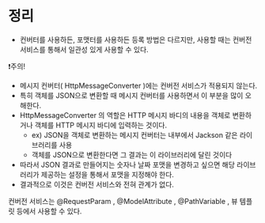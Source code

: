 
# 정리

- 컨버터를 사용하든, 포맷터를 사용하든 등록 방법은 다르지만, 사용할 때는 컨버전 서비스를 통해서 
  일관성 있게 사용할 수 있다.

❗️주의!
- 메시지 컨버터( HttpMessageConverter )에는 컨버전 서비스가 적용되지 않는다.
- 특히 객체를 JSON으로 변환할 때 메시지 컨버터를 사용하면서 이 부분을 많이 오해한다.
- HttpMessageConverter 의 역할은 HTTP 메시지 바디의 내용을 객체로 변환하거나 객체를 
  HTTP 메시지 바디에 입력하는 것이다.
  - ex) JSON을 객체로 변환하는 메시지 컨버터는 내부에서 Jackson 같은 라이브러리를 사용
  - 객체를 JSON으로 변환한다면 그 결과는 이 라이브러리에 달린 것이다
- 따라서 JSON 결과로 만들어지는 숫자나 날짜 포맷을 변경하고 싶으면 해당 라이브러리가 제공하는 설정을 통해서 포맷을 지정해야 한다.
- 결과적으로 이것은 컨버전 서비스와 전혀 관계가 없다.

컨버전 서비스는 @RequestParam , @ModelAttribute , @PathVariable , 뷰 템플릿 등에서 사용할 수 있다.